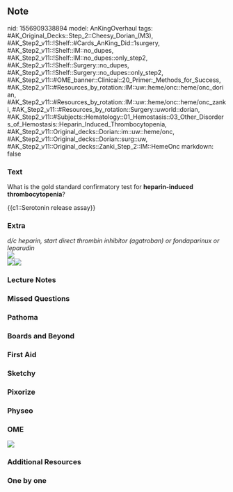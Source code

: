 ## Note
nid: 1556909338894
model: AnKingOverhaul
tags: #AK_Original_Decks::Step_2::Cheesy_Dorian_(M3), #AK_Step2_v11::!Shelf::#Cards_AnKing_Did::1surgery, #AK_Step2_v11::!Shelf::IM::no_dupes, #AK_Step2_v11::!Shelf::IM::no_dupes::only_step2, #AK_Step2_v11::!Shelf::Surgery::no_dupes, #AK_Step2_v11::!Shelf::Surgery::no_dupes::only_step2, #AK_Step2_v11::#OME_banner::Clinical::20_Primer:_Methods_for_Success, #AK_Step2_v11::#Resources_by_rotation::IM::uw::heme/onc::heme/onc_dorian, #AK_Step2_v11::#Resources_by_rotation::IM::uw::heme/onc::heme/onc_zanki, #AK_Step2_v11::#Resources_by_rotation::Surgery::uworld::dorian, #AK_Step2_v11::#Subjects::Hematology::01_Hemostasis::03_Other_Disorders_of_Hemostasis::Heparin_Induced_Thrombocytopenia, #AK_Step2_v11::Original_decks::Dorian::im::uw::heme/onc, #AK_Step2_v11::Original_decks::Dorian::surg::uw, #AK_Step2_v11::Original_decks::Zanki_Step_2::IM::HemeOnc
markdown: false

### Text
What is the gold standard confirmatory test for <b>heparin-induced
thrombocytopenia</b>?
<div>
  {{c1::Serotonin release assay}}
</div>

### Extra
<div>
  <i>d/c heparin, start direct thrombin inhibitor (agatroban) or
  fondaparinux or leparudin</i>
</div><i><img src="type%202%20hit.png" class="resizer"></i>
<div>
  <i><img src="paste-721799318864362.jpg" class="resizer"><img src=
  "paste-719849403711976.jpg" class="resizer"></i>
</div>

### Lecture Notes


### Missed Questions


### Pathoma


### Boards and Beyond


### First Aid


### Sketchy


### Pixorize


### Physeo


### OME
<div class="ome-widget">
  <a href="https://onlinemeded.org/spa/surgery?ref=anki"><img src=
  "_OME_AnkiFlashcards_Topic_5.png"></a>
</div>

### Additional Resources


### One by one

